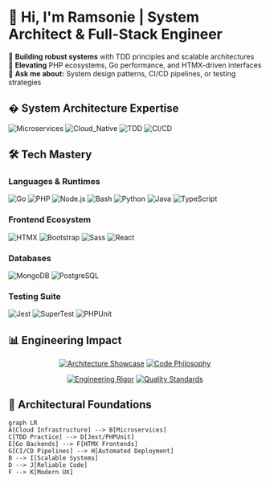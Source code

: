 # 👋 Hi, I'm Ramsonie | System Architect & Full-Stack Engineer

🔭 **Building robust systems** with TDD principles and scalable architectures  
🌱 **Elevating** PHP ecosystems, Go performance, and HTMX-driven interfaces  
💬 **Ask me about:** System design patterns, CI/CD pipelines, or testing strategies  

## � System Architecture Expertise
![Microservices](https://img.shields.io/badge/-Microservices-FF6F00?logo=kubernetes&logoColor=white)
![Cloud_Native](https://img.shields.io/badge/-Cloud_Native-4285F4?logo=googlecloud&logoColor=white)
![TDD](https://img.shields.io/badge/-Test_Driven_Development-25A162?logo=testcafe&logoColor=white)
![CI/CD](https://img.shields.io/badge/-CI/CD-2088FF?logo=githubactions&logoColor=white)

## 🛠️ Tech Mastery

### Languages & Runtimes
![Go](https://img.shields.io/badge/-Go-00ADD8?logo=go&logoColor=white)
![PHP](https://img.shields.io/badge/-PHP-777BB4?logo=php&logoColor=white)
![Node.js](https://img.shields.io/badge/-Node.js-339933?logo=nodedotjs&logoColor=white)
![Bash](https://img.shields.io/badge/-Bash-4EAA25?logo=gnubash&logoColor=white)
![Python](https://img.shields.io/badge/-Python-3776AB?logo=python&logoColor=white)
![Java](https://img.shields.io/badge/-Java-007396?logo=java&logoColor=white)
![TypeScript](https://img.shields.io/badge/-TypeScript-3178C6?logo=typescript&logoColor=white)

### Frontend Ecosystem
![HTMX](https://img.shields.io/badge/-HTMX-000000?logo=html5&logoColor=white)
![Bootstrap](https://img.shields.io/badge/-Bootstrap-7952B3?logo=bootstrap&logoColor=white)
![Sass](https://img.shields.io/badge/-Sass-CC6699?logo=sass&logoColor=white)
![React](https://img.shields.io/badge/-React-61DAFB?logo=react&logoColor=black)


### Databases
![MongoDB](https://img.shields.io/badge/-MongoDB-47A248?logo=mongodb&logoColor=white)
![PostgreSQL](https://img.shields.io/badge/-PostgreSQL-4169E1?logo=postgresql&logoColor=white)


### Testing Suite
![Jest](https://img.shields.io/badge/-Jest-C21325?logo=jest&logoColor=white)
![SuperTest](https://img.shields.io/badge/-SuperTest-000000?logo=mocha&logoColor=white)
![PHPUnit](https://img.shields.io/badge/-PHPUnit-777BB4?logo=php&logoColor=white)

## 📊 Engineering Impact

<div align="center">
  
[![Architecture Showcase](https://github-readme-stats.vercel.app/api?username=ramsonie&show_icons=true&theme=merko&hide_border=true&include_all_commits=true&count_private=true&custom_title=System+Design+Metrics)](https://github.com/ramsonie)
[![Code Philosophy](https://github-readme-stats.vercel.app/api/top-langs/?username=ramsonie&layout=compact&theme=merko&hide_border=true&langs_count=6&card_width=250&custom_title=Precision+Crafting)](https://github.com/ramsonie)

[![Engineering Rigor](https://streak-stats.demolab.com?user=ramsonie&theme=merko&hide_border=true&date_format=j%20M%5B%20Y%5D&background=0D1117&ring=40C463&fire=40C463&currStreakLabel=40C463)](https://github.com/ramsonie)
[![Quality Standards](https://github-profile-trophy.vercel.app/?username=ramsonie&theme=onedark&margin-w=10&no-bg=true&no-frame=true&rank=SSS,SS,S,AAA,AA,A,B,C)](https://github.com/ramsonie)

</div>

## 🌟 Architectural Foundations

```mermaid
graph LR
A[Cloud Infrastructure] --> B[Microservices]
C[TDD Practice] --> D[Jest/PHPUnit]
E[Go Backends] --> F[HTMX Frontends]
G[CI/CD Pipelines] --> H[Automated Deployment]
B --> I[Scalable Systems]
D --> J[Reliable Code]
F --> K[Modern UX]
